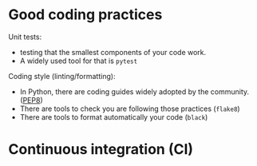 # Good coding practices
Unit tests:
* testing that the smallest components of your code work.
* A widely used tool for that is `pytest`

Coding style (linting/formatting):
* In Python, there are coding guides widely adopted by the community. ([PEP8](https://peps.python.org/pep-0008/))
* There are tools to check you are following those practices (`flake8`)
* There are tools to format automatically your code (`black`)


# Continuous integration (CI)

